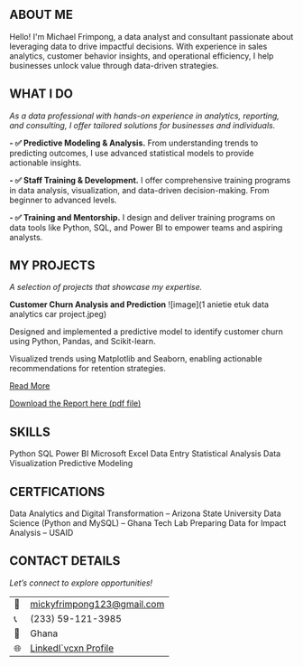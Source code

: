 <!--Section 1: Introduce your self-->
## ABOUT ME

Hello! I'm Michael Frimpong, a data analyst and consultant passionate about leveraging data to drive impactful decisions. With experience in sales analytics, customer behavior insights, and operational efficiency, I help businesses unlock value through data-driven strategies.


<!--Mention your top/relevant skills here - core and soft skills-->
## WHAT I DO

*As a data professional with hands-on experience in analytics, reporting, and consulting, I offer tailored solutions for businesses and individuals.*

**- ✅ Predictive Modeling & Analysis.**
From understanding trends to predicting outcomes, I use advanced statistical models to provide actionable insights.

**- ✅ Staff Training & Development.**
I offer comprehensive training programs in data analysis, visualization, and data-driven decision-making. From beginner to advanced levels. 

**- ✅ Training and Mentorship.**
I design and deliver training programs on data tools like Python, SQL, and Power BI to empower teams and aspiring analysts.

<!--Section 2: List 3-4 key projects-->
## MY PROJECTS 

*A selection of projects that showcase my expertise.*

**Customer Churn Analysis and Prediction**
![image](1 anietie etuk data analytics car project.jpeg)

Designed and implemented a predictive model to identify customer churn using Python, Pandas, and Scikit-learn.

Visualized trends using Matplotlib and Seaborn, enabling actionable recommendations for retention strategies.

[Read More](https://github.com/mk-frimpong/Data-Analysis-/blob/main/Customer%20Churn%20Analysis.ipynb)


<a href="17 How to Present Data to Executives by Anietie Etuk.pdf">Download the Report here (pdf file)</a>

## SKILLS
Python                    SQL
Power BI                  Microsoft Excel          Data Entry
Statistical Analysis      Data Visualization       Predictive Modeling

## CERTFICATIONS
Data Analytics and Digital Transformation – Arizona State University
Data Science (Python and MySQL) – Ghana Tech Lab
Preparing Data for Impact Analysis – USAID

## CONTACT DETAILS

*Let’s connect to explore opportunities!*
<table>
  <tbody>
    <tr>
      <td>📧</td>
      <td><a href="mailto:mickyfrimpong123@gmail.com">mickyfrimpong123@gmail.com</a></td>
    </tr>
    <tr>
      <td>📞</td>
      <td>(233) 59-121-3985</td>
    </tr>
    <tr>
      <td>📍</td>
      <td>Ghana</td>
    </tr>
    <tr>
      <td>🌐</td>
      <td><a href="[https://linkedin.com/in/etukanietie](https://www.linkedin.com/in/frimpong-michael-334514237)">LinkedI`vcxn Profile</a></td>
    </tr>
  </tbody>
</table>

